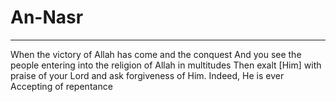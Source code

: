 # An-Nasr
---
When the victory of Allah has come and the conquest
And you see the people entering into the religion of Allah in multitudes
Then exalt [Him] with praise of your Lord and ask forgiveness of Him. Indeed, He is ever Accepting of repentance

